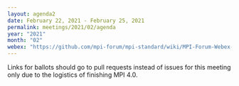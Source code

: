 ```yaml
---
layout: agenda2
date: February 22, 2021 - February 25, 2021
permalink: meetings/2021/02/agenda
year: "2021"
month: "02"
webex: "https://github.com/mpi-forum/mpi-standard/wiki/MPI-Forum-Webex-Information"
---
```


Links for ballots should go to pull requests instead of issues for this meeting
only due to the logistics of finishing MPI 4.0.
